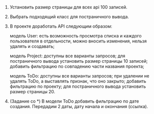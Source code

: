 1. Установить размер страницы для всех api 100 записей.

2. Выбрать подходящий класс для постраничного вывода.

3. В проекте доработать API следующим образом:
 
    модель User: есть возможность просмотра списка и каждого пользователя в 
     отдельности, можно вносить изменения, нельзя удалять и создавать;
 
    модель Project: доступны все варианты запросов; для постраничного вывода 
     установить размер страницы 10 записей; добавить фильтрацию по совпадению 
     части названия проекта;

    модель ToDo: доступны все варианты запросов; при удалении не удалять ToDo, 
     а выставлять признак, что оно закрыто; добавить фильтрацию по проекту; 
     для постраничного вывода установить размер страницы 20.


4. (Задание со *) В модели ToDo добавить фильтрацию по дате создания. 
    Передадим 2 даты, дату начала и окончания (ссылка).
 